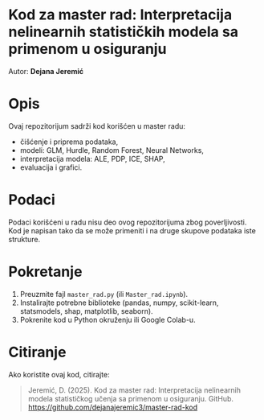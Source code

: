# Kod za master rad: Interpretacija nelinearnih statističkih modela sa primenom u osiguranju

Autor: **Dejana Jeremić**

# Opis
Ovaj repozitorijum sadrži kod korišćen u master radu:
- čišćenje i priprema podataka,
- modeli: GLM, Hurdle, Random Forest, Neural Networks,
- interpretacija modela: ALE, PDP, ICE, SHAP,
- evaluacija i grafici.
  
# Podaci
Podaci korišćeni u radu nisu deo ovog repozitorijuma zbog poverljivosti.  
Kod je napisan tako da se može primeniti i na druge skupove podataka iste strukture.  

# Pokretanje
1. Preuzmite fajl `master_rad.py` (ili `Master_rad.ipynb`).  
2. Instalirajte potrebne biblioteke (pandas, numpy, scikit-learn, statsmodels, shap, matplotlib, seaborn).  
3. Pokrenite kod u Python okruženju ili Google Colab-u.  

# Citiranje
Ako koristite ovaj kod, citirajte:  
> Jeremić, D. (2025). Kod za master rad: Interpretacija nelinearnih modela statističkog učenja sa primenom u osiguranju. GitHub. <https://github.com/dejanajeremic3/master-rad-kod>
